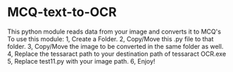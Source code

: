 # MCQ-text-to-OCR
This python module reads data from your image and converts it to MCQ's
To use this module: 
1, Create a Folder.
2, Copy/Move this .py file to that folder.
3, Copy/Move the image to be converted in the same folder as well.
4, Replace the tessaract path to your destination path of tessaract OCR.exe
5, Replace test11.py with your image path.
6, Enjoy!
